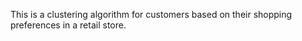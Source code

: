 This is a clustering algorithm for customers based on their shopping preferences in a retail store.
